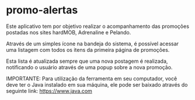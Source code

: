 # promo-alertas

Este aplicativo tem por objetivo realizar o acompanhamento das promoções postadas nos sites hardMOB, Adrenaline e Pelando.

Através de um simples ícone na bandeja do sistema, é possível acessar uma listagem com todos os itens da primeira página de promoções. 

Esta lista é atualizada sempre que uma nova postagem é realizada, notificando o usuário através de uma popup sobre a nova promoção.

IMPORTANTE: Para utilização da ferramenta em seu computador, você deve ter o Java instalado em sua máquina, ele pode ser baixado através do seguinte link: https://www.java.com 
